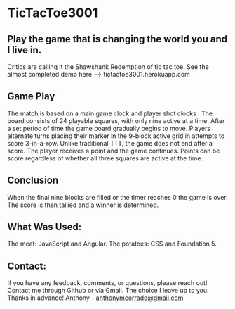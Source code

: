 TicTacToe3001
=============

## Play the game that is changing the world you and I live in.

Critics are calling it the Shawshank Redemption of tic tac toe. See the almost completed demo here --> tictactoe3001.herokuapp.com

## Game Play

The match is based on a main game clock and player shot clocks . The board consists of 24 playable squares, with only nine active at a time. After a set period of time the game board gradually begins to move. Players alternate turns placing their marker in the 9-block active grid in attempts to score 3-in-a-row. Unlike traditional TTT, the game does not end after a score. The player receives a point and the game continues. Points can be score regardless of whether all three squares are active at the time. 

## Conclusion

When the final nine blocks are filled or the timer reaches 0 the game is over. The score is then tallied and a winner is determined. 

## What Was Used:

The meat: JavaScript and Angular. The potatoes: CSS and Foundation 5.

## Contact:
If you have any feedback, comments, or questions, please reach out! Contact me through Github or via Gmail. The choice I leave up to you. Thanks in advance! 
Anthony - anthonymcorrado@gmail.com

